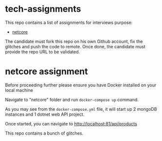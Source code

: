 # tech-assignments

This repo contains a list of assignments for interviews purpose:

- [netcore](#netcore-assignment)

The candidate must fork this repo on his own Github account, fix the glitches and push the code to remote.
Once done, the candidate must provide the repo URL to be validated.

# netcore assignment

Before proceeding further please ensure you have Docker installed on your local machine

Navigate to "netcore" folder and run `docker-compose up` command.

As you may see from the `docker-compose.yml` file, it will start up 2 mongoDB instances and 1 dotnet web API project.

Once started, you can navigate to [http://localhost:81/api/products](http://localhost:81/api/products)

This repo contains a bunch of glitches.
